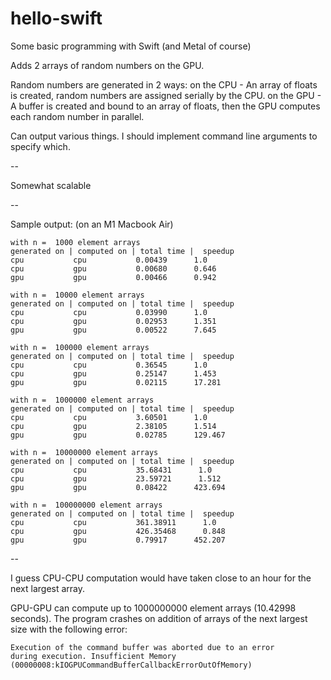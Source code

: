 # hello-swift
Some basic programming with Swift (and Metal of course)

Adds 2 arrays of random numbers on the GPU.

Random numbers are generated in 2 ways:
on the CPU - An array of floats is created, random numbers are assigned serially by the CPU.
on the GPU - A buffer is created and bound to an array of floats, then the GPU computes each random number in parallel.

Can output various things. I should implement command line arguments to specify which.

--

Somewhat scalable

--

Sample output:
	(on an M1 Macbook Air)
	
	with n =  1000 element arrays
	generated on | computed on | total time |  speedup  
	cpu           cpu           0.00439      1.0
	cpu           gpu           0.00680      0.646
	gpu           gpu           0.00466      0.942

	with n =  10000 element arrays
	generated on | computed on | total time |  speedup  
	cpu           cpu           0.03990      1.0
	cpu           gpu           0.02953      1.351
	gpu           gpu           0.00522      7.645

	with n =  100000 element arrays
	generated on | computed on | total time |  speedup  
	cpu           cpu           0.36545      1.0
	cpu           gpu           0.25147      1.453
	gpu           gpu           0.02115      17.281

	with n =  1000000 element arrays
	generated on | computed on | total time |  speedup  
	cpu           cpu           3.60501      1.0
	cpu           gpu           2.38105      1.514
	gpu           gpu           0.02785      129.467
	
	with n =  10000000 element arrays
	generated on | computed on | total time |  speedup  
	cpu           cpu           35.68431      1.0
	cpu           gpu           23.59721      1.512
	gpu           gpu           0.08422      423.694

	with n =  100000000 element arrays
	generated on | computed on | total time |  speedup  
	cpu           cpu           361.38911      1.0
	cpu           gpu           426.35468      0.848
	gpu           gpu           0.79917      452.207
	
--
	
I guess CPU-CPU computation would have taken close to an hour for the next largest array.

GPU-GPU can compute up to 1000000000 element arrays (10.42998 seconds). 
The program crashes on addition of arrays of the next largest size with the following error:

<code>Execution of the command buffer was aborted due to an error during execution. 
Insufficient Memory (00000008:kIOGPUCommandBufferCallbackErrorOutOfMemory)</code>
